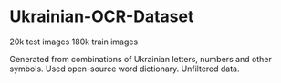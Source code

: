 # Ukrainian-OCR-Dataset

20k test images
180k train images

Generated from combinations of Ukrainian letters, numbers and other symbols.
Used open-source word dictionary.
Unfiltered data.
